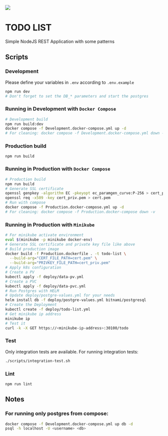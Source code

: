 ![](https://github.com/Spelchure/todo-list/actions/workflows/ci.yml/badge.svg)

# TODO LIST

Simple NodeJS REST Application with some patterns

## Scripts

### Development

Please define your variables in `.env` according to `.env.example`

```sh
npm run dev
# Don't forget to set the DB_* parameters and start the postgres
```

### Running in Development with `Docker Compose`

```sh
# Development build
npm run build:dev
docker compose -f Development.docker-compose.yml up -d
# For cleaning: docker compose -f Development.docker-compose.yml down -v
```

### Production build

```
npm run build
```

### Running in Production with `Docker Compose`

```sh
# Production build
npm run build
# Generate SSL certificate
openssl genpkey -algorithm EC -pkeyopt ec_paramgen_curve:P-256 > cert_priv.pem
openssl req -x509 -key cert_priv.pem > cert.pem
# Run with compose
docker compose -f Production.docker-compose.yml up -d
# For cleaning: docker compose -f Production.docker-compose down -v
```

### Running in Production with `Minikube`

```sh
# For minikube activate environment
eval $(minikube -p minikube docker-env)
# Generate SSL certificate and private key file like above
# Build production image
docker build -f Production.dockerfile . -t todo-list \
  --build-arg="CERT_FILE_PATH=cert.pem" \
  --build-arg="PRIVKEY_FILE_PATH=cert_priv.pem"
# Apply k8s configuration
# Create a PV
kubectl apply -f deploy/data-pv.yml
# Create a PVC
kubectl apply -f deploy/data-pvc.yml
# Run Postgres with HELM
# Update deploy/postgre-values.yml for your needs
helm install db -f deploy/postgre-values.yml bitnami/postgresql
# Create the Deployment
kubectl create -f deploy/todo-list.yml
# Get minikube ip address
minikube ip
# Test it
curl -k -X GET https://<minikube-ip-address>:30100/todo
```

### Test

Only integration tests are available. For running integration tests:

```sh
./scripts/integration-test.sh
```

### Lint

```
npm run lint
```

## Notes

### For running only postgres from compose:

```sh
docker compose -f Development.docker-compose.yml up db -d
psql -h localhost -U <username> <db>
```